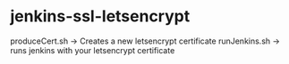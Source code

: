 # jenkins-ssl-letsencrypt
produceCert.sh -> Creates a new letsencrypt certificate
runJenkins.sh -> runs jenkins with your letsencrypt certificate
